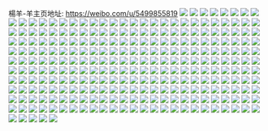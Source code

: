 楊羊-羊主页地址: https://weibo.com/u/5499855819 
![](https://wx4.sinaimg.cn/mw2000/0060cPJVly1h88fofe0nnj31sc2dshc2.jpg) 
![](https://wx4.sinaimg.cn/mw2000/0060cPJVly1h88fllm88wj31sb2cd4nj.jpg) 
![](https://wx4.sinaimg.cn/mw2000/0060cPJVly1h7tct9ej9cj319i1yzttq.jpg) 
![](https://wx4.sinaimg.cn/mw2000/0060cPJVly1h7tct9vr9uj31cn1s11cg.jpg) 
![](https://wx4.sinaimg.cn/mw2000/0060cPJVly1h7tcthffd0j31kx2ddqv5.jpg) 
![](https://wx4.sinaimg.cn/mw2000/0060cPJVly1h7ffvv11dmj31sc2ds7wj.jpg) 
![](https://wx4.sinaimg.cn/mw2000/0060cPJVly1h7ffvyphpwj30wi1y7e2z.jpg) 
![](https://wx4.sinaimg.cn/mw2000/0060cPJVly1h79feghf1lj32c033ydqf.jpg) 
![](https://wx4.sinaimg.cn/mw2000/0060cPJVly1h79feiib8jj32bx33we08.jpg) 
![](https://wx4.sinaimg.cn/mw2000/0060cPJVly1h75r3phfayj32c0340qv5.jpg) 
![](https://wx4.sinaimg.cn/mw2000/0060cPJVly1h75r3oghl6j32c0340wrh.jpg) 
![](https://wx4.sinaimg.cn/mw2000/0060cPJVly1h6l03ftxckj31sc2drkjl.jpg) 
![](https://wx4.sinaimg.cn/mw2000/0060cPJVly1h6l03gfou8j31qy2bpqdk.jpg) 
![](https://wx4.sinaimg.cn/mw2000/0060cPJVly1h4h7kz33daj31uw2vg1ky.jpg) 
![](https://wx4.sinaimg.cn/mw2000/0060cPJVly1h3zd6lcgjrj327j2y2b2d.jpg) 
![](https://wx4.sinaimg.cn/mw2000/0060cPJVly1h3zd6nqe60j326e2ylkjl.jpg) 
![](https://wx4.sinaimg.cn/mw2000/0060cPJVly1h3zd6ms67dj32c035n4qr.jpg) 
![](https://wx4.sinaimg.cn/mw2000/0060cPJVly1h3zd6iwwh5j32bg35s4qs.jpg) 
![](https://wx4.sinaimg.cn/mw2000/0060cPJVly1h3toftm87zj30n00yiapa.jpg) 
![](https://wx4.sinaimg.cn/mw2000/0060cPJVly1h3togisp2aj32c034thdy.jpg) 
![](https://wx4.sinaimg.cn/mw2000/0060cPJVly1h3togmy37rj32c0340b2d.jpg) 
![](https://wx4.sinaimg.cn/mw2000/0060cPJVly1h3togwekmlj32c033yu0y.jpg) 
![](https://wx4.sinaimg.cn/mw2000/0060cPJVly1h3togun3b5j32c03407wj.jpg) 
![](https://wx4.sinaimg.cn/mw2000/0060cPJVly1h3togs5x8xj32c0340kjp.jpg) 
![](https://wx4.sinaimg.cn/mw2000/0060cPJVly1h3pgcs5gvjj30u01407e5.jpg) 
![](https://wx4.sinaimg.cn/mw2000/0060cPJVly1h3pgcr9amuj32c0340b2c.jpg) 
![](https://wx4.sinaimg.cn/mw2000/0060cPJVly1h3pgct1xe7j31sc261u0x.jpg) 
![](https://wx4.sinaimg.cn/mw2000/0060cPJVly1h3pgctjtd7j30u013z4a6.jpg) 
![](https://wx4.sinaimg.cn/mw2000/0060cPJVly1h39zgsykn5j32c03407wj.jpg) 
![](https://wx4.sinaimg.cn/mw2000/0060cPJVly1h39zgo9amej32c0340u0z.jpg) 
![](https://wx4.sinaimg.cn/mw2000/0060cPJVly1h39zgq5aa4j32c033yqv6.jpg) 
![](https://wx4.sinaimg.cn/mw2000/0060cPJVly1h39zguuxyqj32c03404qq.jpg) 
![](https://wx4.sinaimg.cn/mw2000/0060cPJVly1h2qpi3dc37j30u013jdm7.jpg) 
![](https://wx4.sinaimg.cn/mw2000/0060cPJVly1h2qpi2ijlgj30u0132ag9.jpg) 
![](https://wx4.sinaimg.cn/mw2000/0060cPJVly1h2qpi45czqj30u0140n3l.jpg) 
![](https://wx4.sinaimg.cn/mw2000/0060cPJVly1h2qpi4wcn1j30u012nq9a.jpg) 
![](https://wx4.sinaimg.cn/mw2000/0060cPJVly1h2qpi68ckyj30u0135103.jpg) 
![](https://wx4.sinaimg.cn/mw2000/0060cPJVly1h1xj6xb3xsj32c033z7wk.jpg) 
![](https://wx4.sinaimg.cn/mw2000/0060cPJVly1h1xj6zuisjj31rw2brnpe.jpg) 
![](https://wx4.sinaimg.cn/mw2000/0060cPJVly1h1xj728xvoj321z340x6q.jpg) 
![](https://wx4.sinaimg.cn/mw2000/0060cPJVly1h1xj70ypp3j31tl2i2qv5.jpg) 
![](https://wx4.sinaimg.cn/mw2000/0060cPJVly1h1xj6skvsuj320q2ozu0y.jpg) 
![](https://wx4.sinaimg.cn/mw2000/0060cPJVly1h1xj7793w8j30u01hctqo.jpg) 
![](https://wx4.sinaimg.cn/mw2000/0060cPJVly1h1xj74536vj32c0340npf.jpg) 
![](https://wx4.sinaimg.cn/mw2000/0060cPJVly1h063pu04koj32c033z4qq.jpg) 
![](https://wx4.sinaimg.cn/mw2000/0060cPJVly1h067stu95bj31sc2dsu0x.jpg) 
![](https://wx4.sinaimg.cn/mw2000/0060cPJVly1h067t2gnbdj31rn2bfu0x.jpg) 
![](https://wx4.sinaimg.cn/mw2000/0060cPJVly1h063pvcudij327a308qv5.jpg) 
![](https://wx4.sinaimg.cn/mw2000/0060cPJVly1gyvka5by6gj32c0340kjm.jpg) 
![](https://wx4.sinaimg.cn/mw2000/0060cPJVly1gyvka9m9ztj32c0340qv6.jpg) 
![](https://wx4.sinaimg.cn/mw2000/0060cPJVly1gyvkae0s1jj32c0340hdv.jpg) 
![](https://wx4.sinaimg.cn/mw2000/0060cPJVly1gyvkabht78j32c0340hdv.jpg) 
![](https://wx4.sinaimg.cn/mw2000/0060cPJVly1gyvka7fl72j32c033p1ky.jpg) 
![](https://wx4.sinaimg.cn/mw2000/0060cPJVly1gyvkagjhypj32c0340u0y.jpg) 
![](https://wx4.sinaimg.cn/mw2000/0060cPJVly1gyvkai5gr8j32bw30tu0z.jpg) 
![](https://wx4.sinaimg.cn/mw2000/0060cPJVly1gyvkak3j3kj32bx2vu1ky.jpg) 
![](https://wx4.sinaimg.cn/mw2000/0060cPJVly1gyvkam2vplj32c03404qr.jpg) 
![](https://wx4.sinaimg.cn/mw2000/0060cPJVly1gyfl4yb4bmj32c0340u0z.jpg) 
![](https://wx4.sinaimg.cn/mw2000/0060cPJVly1gyfl50nskpj32c033ze83.jpg) 
![](https://wx4.sinaimg.cn/mw2000/0060cPJVly1gyfl4unfvwj32c0340x6r.jpg) 
![](https://wx4.sinaimg.cn/mw2000/0060cPJVly1gxjce68gw2j32bo2pe7wj.jpg) 
![](https://wx4.sinaimg.cn/mw2000/0060cPJVly1gxjceaxyo4j32902u6qv6.jpg) 
![](https://wx4.sinaimg.cn/mw2000/0060cPJVly1gx8sp7850yj327h30e1ky.jpg) 
![](https://wx4.sinaimg.cn/mw2000/0060cPJVly1gx8sp9obayj32c0340b2b.jpg) 
![](https://wx4.sinaimg.cn/mw2000/0060cPJVly1gx8sp7yre7j328i33yu0x.jpg) 
![](https://wx4.sinaimg.cn/mw2000/0060cPJVly1gx8sp6a8tyj32ay33zkjm.jpg) 
![](https://wx4.sinaimg.cn/mw2000/0060cPJVly1gx8sp8ofekj325q30pkjl.jpg) 
![](https://wx4.sinaimg.cn/mw2000/0060cPJVly1gwhwsmo181j32c0340u0y.jpg) 
![](https://wx4.sinaimg.cn/mw2000/0060cPJVly1gwhwsnxeukj32c0340e83.jpg) 
![](https://wx4.sinaimg.cn/mw2000/0060cPJVly1gwhwspaorcj32c02c01ky.jpg) 
![](https://wx4.sinaimg.cn/mw2000/0060cPJVly1gwhwsr4zxkj32c03407wj.jpg) 
![](https://wx4.sinaimg.cn/mw2000/0060cPJVly1gwhwslgwkvj30u01407et.jpg) 
![](https://wx4.sinaimg.cn/mw2000/0060cPJVly1gwhwstjd1qj32c03407wj.jpg) 
![](https://wx4.sinaimg.cn/mw2000/0060cPJVly1gwhwsvtmwej32c03404qs.jpg) 
![](https://wx4.sinaimg.cn/mw2000/0060cPJVly1gwhwufwejej32c03404qr.jpg) 
![](https://wx4.sinaimg.cn/mw2000/0060cPJVly1gwhwugreg0j312j1feqgd.jpg) 
![](https://wx4.sinaimg.cn/mw2000/0060cPJVly1gw7lfr6froj32c033zx6q.jpg) 
![](https://wx4.sinaimg.cn/mw2000/0060cPJVly1gw7lft51j0j32c0340b2a.jpg) 
![](https://wx4.sinaimg.cn/mw2000/0060cPJVly1gw7lfkmifwj32c033xnpe.jpg) 
![](https://wx4.sinaimg.cn/mw2000/0060cPJVly1gw7lfoov05j320n2ou4qr.jpg) 
![](https://wx4.sinaimg.cn/mw2000/0060cPJVly1gvn465n4p7j62c02s5u0y02.jpg) 
![](https://wx4.sinaimg.cn/mw2000/0060cPJVly1gvn46bppqdj61sc2dsqv502.jpg) 
![](https://wx4.sinaimg.cn/mw2000/0060cPJVly1gvn46cnbdij61lf1wm1kx02.jpg) 
![](https://wx4.sinaimg.cn/mw2000/0060cPJVly1gvn4940sm4j60x535skjl02.jpg) 
![](https://wx4.sinaimg.cn/mw2000/0060cPJVgy1guuw6e35wmj61ok28rqv502.jpg) 
![](https://wx4.sinaimg.cn/mw2000/0060cPJVgy1guuw6c4o6ej62c03407wi02.jpg) 
![](https://wx4.sinaimg.cn/mw2000/0060cPJVgy1guuw6xovaaj625t2vr1kz02.jpg) 
![](https://wx4.sinaimg.cn/mw2000/0060cPJVgy1guuw69vco0j62c0340qv602.jpg) 
![](https://wx4.sinaimg.cn/mw2000/0060cPJVgy1guuw71eb27j60xc3m61ky02.jpg) 
![](https://wx4.sinaimg.cn/mw2000/0060cPJVgy1guuw6t7mv5j62c0340qv602.jpg) 
![](https://wx4.sinaimg.cn/mw2000/0060cPJVgy1guuw6n27k7j62b92v17wj02.jpg) 
![](https://wx4.sinaimg.cn/mw2000/0060cPJVgy1guuw6feqbvj61o02807wh02.jpg) 
![](https://wx4.sinaimg.cn/mw2000/0060cPJVgy1guuw74cr74j60xc3pdu0x02.jpg) 
![](https://wx4.sinaimg.cn/mw2000/0060cPJVly1gu3mkb4421j61tg2ovu0x02.jpg) 
![](https://wx4.sinaimg.cn/mw2000/0060cPJVly1gu3mkq6g55j62bw2i1kjm02.jpg) 
![](https://wx4.sinaimg.cn/mw2000/0060cPJVly1gu3mkk5irij62c033zu0y02.jpg) 
![](https://wx4.sinaimg.cn/mw2000/0060cPJVly1gu3mk66ef3j62572aee8102.jpg) 
![](https://wx4.sinaimg.cn/mw2000/0060cPJVly1gu3mk8z793j62c02xx7wi02.jpg) 
![](https://wx4.sinaimg.cn/mw2000/0060cPJVly1gu3mk3z2lsj61r32dsb2902.jpg) 
![](https://wx4.sinaimg.cn/mw2000/0060cPJVly1gu3mk1usfbj61ny1zsb2902.jpg) 
![](https://wx4.sinaimg.cn/mw2000/0060cPJVly1gu3mjy1b2yj62c03414qq02.jpg) 
![](https://wx4.sinaimg.cn/mw2000/0060cPJVly1gu3mknhqp3j61sc2dshdt02.jpg) 
![](https://wx4.sinaimg.cn/mw2000/0060cPJVly1gu3mku1xrxj62c0340qv602.jpg) 
![](https://wx4.sinaimg.cn/mw2000/0060cPJVly1gtmdpmvi4oj62c0340npf02.jpg) 
![](https://wx4.sinaimg.cn/mw2000/0060cPJVly1gtmdpk3vonj62c0340hdv02.jpg) 
![](https://wx4.sinaimg.cn/mw2000/0060cPJVly1gtmdpgx7q8j622b2gf4qq02.jpg) 
![](https://wx4.sinaimg.cn/mw2000/0060cPJVly1gtmdz0kmkqj60sg156dfv02.jpg) 
![](https://wx4.sinaimg.cn/mw2000/0060cPJVly1gt2komldjoj32c0340qv9.jpg) 
![](https://wx4.sinaimg.cn/mw2000/0060cPJVly1gt2knlt36sj328a3084qr.jpg) 
![](https://wx4.sinaimg.cn/mw2000/0060cPJVly1gt2knqc5iqj326w27shdv.jpg) 
![](https://wx4.sinaimg.cn/mw2000/0060cPJVly1gt2knsdc81j61o02801ky02.jpg) 
![](https://wx4.sinaimg.cn/mw2000/0060cPJVly1gt2kny8ok6j32c033ye86.jpg) 
![](https://wx4.sinaimg.cn/mw2000/0060cPJVly1gt2knj773bj327c2y3u0y.jpg) 
![](https://wx4.sinaimg.cn/mw2000/0060cPJVly1gt2knnhs6qj31zv2i01kz.jpg) 
![](https://wx4.sinaimg.cn/mw2000/0060cPJVly1gt2knu0kamj328z3064qr.jpg) 
![](https://wx4.sinaimg.cn/mw2000/0060cPJVly1gt2kov9h1jj32c033xb2d.jpg) 
![](https://wx4.sinaimg.cn/mw2000/0060cPJVly1gt2korzc5aj32c0340u11.jpg) 
![](https://wx4.sinaimg.cn/mw2000/0060cPJVly1gsmizeih8mj31o0246qv5.jpg) 
![](https://wx4.sinaimg.cn/mw2000/0060cPJVly1gsmizjchmmj32c0340e83.jpg) 
![](https://wx4.sinaimg.cn/mw2000/0060cPJVly1gsmizkvucoj62c02vekjm02.jpg) 
![](https://wx4.sinaimg.cn/mw2000/0060cPJVly1gsmizgg259j31o0280x6p.jpg) 
![](https://wx4.sinaimg.cn/mw2000/0060cPJVly1grr290tbs9j325d2ftb2b.jpg) 
![](https://wx4.sinaimg.cn/mw2000/0060cPJVly1grr294z2m3j32c03401ky.jpg) 
![](https://wx4.sinaimg.cn/mw2000/0060cPJVly1gs0tai32vej30sg156wew.jpg) 
![](https://wx4.sinaimg.cn/mw2000/0060cPJVly1grr29hki3oj325p2vle82.jpg) 
![](https://wx4.sinaimg.cn/mw2000/0060cPJVly1grr29kd3fyj32c0340qv6.jpg) 
![](https://wx4.sinaimg.cn/mw2000/0060cPJVly1grr29ejffij32c0340kjr.jpg) 
![](https://wx4.sinaimg.cn/mw2000/0060cPJVly1grpjk1syghj32c0340qvb.jpg) 
![](https://wx4.sinaimg.cn/mw2000/0060cPJVly1grpjmqobkaj31sc2dsnpd.jpg) 
![](https://wx4.sinaimg.cn/mw2000/0060cPJVly1grpjjuigcnj30mx10bgxf.jpg) 
![](https://wx4.sinaimg.cn/mw2000/0060cPJVly1grpjkbap2wj32c02c0qgq.jpg) 
![](https://wx4.sinaimg.cn/mw2000/0060cPJVly1grpjk5zf7qj32c033znpe.jpg) 
![](https://wx4.sinaimg.cn/mw2000/0060cPJVly1grpjk82u0yj32bz2q8x6q.jpg) 
![](https://wx4.sinaimg.cn/mw2000/0060cPJVly1grpjjxgxv2j32c0340kjs.jpg) 
![](https://wx4.sinaimg.cn/mw2000/0060cPJVly1grpjjtm7vjj32c0340u0z.jpg) 
![](https://wx4.sinaimg.cn/mw2000/0060cPJVly1grpjkar02ej32bz2f21l2.jpg) 
![](https://wx4.sinaimg.cn/mw2000/0060cPJVly1grj0airom8j32c0340qvc.jpg) 
![](https://wx4.sinaimg.cn/mw2000/0060cPJVly1grj082ncw0j31mp25kqv5.jpg) 
![](https://wx4.sinaimg.cn/mw2000/0060cPJVly1grj0azrnw5j324h2tz1kz.jpg) 
![](https://wx4.sinaimg.cn/mw2000/0060cPJVly1grj0bg7hjzj31ep1i5e83.jpg) 
![](https://wx4.sinaimg.cn/mw2000/0060cPJVly1gqsk4cjrobj32c0340npe.jpg) 
![](https://wx4.sinaimg.cn/mw2000/0060cPJVly1gqsk4db3bij30n00ygage.jpg) 
![](https://wx4.sinaimg.cn/mw2000/0060cPJVly1gqsrxuvk7aj323a2w7hcl.jpg) 
![](https://wx4.sinaimg.cn/mw2000/0060cPJVly1gqsk4rlspoj33402c0ql4.jpg) 
![](https://wx4.sinaimg.cn/mw2000/0060cPJVly1gqsk49q9f8j31o0280e85.jpg) 
![](https://wx4.sinaimg.cn/mw2000/0060cPJVly1gqsk4hr5txj33402c07ks.jpg) 
![](https://wx4.sinaimg.cn/mw2000/0060cPJVly1gqssajg8ogj30t712yqgi.jpg) 
![](https://wx4.sinaimg.cn/mw2000/0060cPJVly1gqsk4kwhdbj32c0340b29.jpg) 
![](https://wx4.sinaimg.cn/mw2000/0060cPJVly1gpp6h06q7rj31hc3c0b2a.jpg) 
![](https://wx4.sinaimg.cn/mw2000/0060cPJVly1gpp6je6rs3j32c03401kz.jpg) 
![](https://wx4.sinaimg.cn/mw2000/0060cPJVly1gpp6k654pzj31hc3bm7wh.jpg) 
![](https://wx4.sinaimg.cn/mw2000/0060cPJVly1gpp6i2vvkhj32c02c0hdt.jpg) 
![](https://wx4.sinaimg.cn/mw2000/0060cPJVly1gpp6rbbz27j32ds1sc1ky.jpg) 
![](https://wx4.sinaimg.cn/mw2000/0060cPJVly1gpp6qsmaxhj30n01pdqtz.jpg) 
![](https://wx4.sinaimg.cn/mw2000/0060cPJVly1gpp6svoawyj31sc2dshdt.jpg) 
![](https://wx4.sinaimg.cn/mw2000/0060cPJVly1gpp6ye7nszj33402c0e81.jpg) 
![](https://wx4.sinaimg.cn/mw2000/0060cPJVly1gpp70r9jhlj30io1dsdl5.jpg) 
![](https://wx4.sinaimg.cn/mw2000/0060cPJVly1gpcimpqywjj31vl2214qp.jpg) 
![](https://wx4.sinaimg.cn/mw2000/0060cPJVly1gpcimrdjrqj32c02y91kz.jpg) 
![](https://wx4.sinaimg.cn/mw2000/0060cPJVly1gpcimt5okyj32c0340hdu.jpg) 
![](https://wx4.sinaimg.cn/mw2000/0060cPJVly1gpcimtz0auj32c02ow7wi.jpg) 
![](https://wx4.sinaimg.cn/mw2000/0060cPJVly1gpcimuvxqij327t2g8kjl.jpg) 
![](https://wx4.sinaimg.cn/mw2000/0060cPJVly1gpbfsgjaf4j327p2gphdt.jpg) 
![](https://wx4.sinaimg.cn/mw2000/0060cPJVly1goacskhc22j30sg156wew.jpg) 
![](https://wx4.sinaimg.cn/mw2000/0060cPJVly1goacsio4jsj31nu21s1kx.jpg) 
![](https://wx4.sinaimg.cn/mw2000/0060cPJVly1goacsjgt02j31gm1y51kx.jpg) 
![](https://wx4.sinaimg.cn/mw2000/0060cPJVly1goacsk0sm0j31jg24okhf.jpg) 
![](https://wx4.sinaimg.cn/mw2000/0060cPJVly1gnahj2q8nrj329v2olhdu.jpg) 
![](https://wx4.sinaimg.cn/mw2000/0060cPJVly1gnahj6qbtnj329c29c1kx.jpg) 
![](https://wx4.sinaimg.cn/mw2000/0060cPJVly1gnahjccr1oj327j306kjm.jpg) 
![](https://wx4.sinaimg.cn/mw2000/0060cPJVly1gnahjepgdej324i2n51kx.jpg) 
![](https://wx4.sinaimg.cn/mw2000/0060cPJVly1gnahj3kztzj31o01nd1kx.jpg) 
![](https://wx4.sinaimg.cn/mw2000/0060cPJVly1gnahj51816j322j2pu4qp.jpg) 
![](https://wx4.sinaimg.cn/mw2000/0060cPJVly1gnahja1f2vj32bn3401l0.jpg) 
![](https://wx4.sinaimg.cn/mw2000/0060cPJVly1gnahjg2miej32au2kq4qp.jpg) 
![](https://wx4.sinaimg.cn/mw2000/0060cPJVly1gnahjb3pd9j32bp2u5u0x.jpg) 
![](https://wx4.sinaimg.cn/mw2000/0060cPJVly1glz960k3zmj318l1jdqpj.jpg) 
![](https://wx4.sinaimg.cn/mw2000/0060cPJVly1glojayduvhj31o0280qv5.jpg) 
![](https://wx4.sinaimg.cn/mw2000/0060cPJVly1glojaz1wu3j31q527lnpd.jpg) 
![](https://wx4.sinaimg.cn/mw2000/0060cPJVly1glojb0hoyjj31sc1sckjl.jpg) 
![](https://wx4.sinaimg.cn/mw2000/0060cPJVly1glojb3uwuxj31o129j1ky.jpg) 
![](https://wx4.sinaimg.cn/mw2000/0060cPJVly1glojb1f65uj31zc2kab29.jpg) 
![](https://wx4.sinaimg.cn/mw2000/0060cPJVly1glojb4o0wsj31mm1pz1kx.jpg) 
![](https://wx4.sinaimg.cn/mw2000/0060cPJVly1glojaxj4n4j31o01xi7wi.jpg) 
![](https://wx4.sinaimg.cn/mw2000/0060cPJVly1gl86dna8gfj31mq24z4qq.jpg) 
![](https://wx4.sinaimg.cn/mw2000/0060cPJVly1gl86djs4hnj30n018l14n.jpg) 
![](https://wx4.sinaimg.cn/mw2000/0060cPJVly1gl86dsi0plj32c02c0kjm.jpg) 
![](https://wx4.sinaimg.cn/mw2000/0060cPJVly1gl86dxqgnij31sc1sce81.jpg) 
![](https://wx4.sinaimg.cn/mw2000/0060cPJVly1gl86dv8xfzj31qo26rkjl.jpg) 
![](https://wx4.sinaimg.cn/mw2000/0060cPJVly1gl86dp7vwjj31mm27eu0x.jpg) 
![](https://wx4.sinaimg.cn/mw2000/0060cPJVly1gl86dknlkej30n018ktpi.jpg) 
![](https://wx4.sinaimg.cn/mw2000/0060cPJVly1gl86e0ilcgj31sc1sckjl.jpg) 
![](https://wx4.sinaimg.cn/mw2000/0060cPJVly1gl86e3irs0j32b12b14qp.jpg) 
![](https://wx4.sinaimg.cn/mw2000/0060cPJVly1gkoihmn3yzj32c02c04qp.jpg) 
![](https://wx4.sinaimg.cn/mw2000/0060cPJVly1gko1lquu25j32c02c01kx.jpg) 
![](https://wx4.sinaimg.cn/mw2000/0060cPJVly1gko1lv1tn3j30u00u0dmh.jpg) 
![](https://wx4.sinaimg.cn/mw2000/0060cPJVly1gko1lrw98tj31mm2fxhdt.jpg) 
![](https://wx4.sinaimg.cn/mw2000/0060cPJVly1gko1lukgjxj32c02c0b2a.jpg) 
![](https://wx4.sinaimg.cn/mw2000/0060cPJVly1gko1ngri8xj32c02c0ha6.jpg) 
![](https://wx4.sinaimg.cn/mw2000/0060cPJVly1gkam6d5ml0j31o01o04qp.jpg) 
![](https://wx4.sinaimg.cn/mw2000/0060cPJVly1gkam6ijyj5j32c03404qq.jpg) 
![](https://wx4.sinaimg.cn/mw2000/0060cPJVly1gkam6epijkj31o01o04qp.jpg) 
![](https://wx4.sinaimg.cn/mw2000/0060cPJVly1gkam6ka3o3j325s2vsqv5.jpg) 
![](https://wx4.sinaimg.cn/mw2000/0060cPJVly1gkam6rlzyfj32c03401kz.jpg) 
![](https://wx4.sinaimg.cn/mw2000/0060cPJVly1gkam6m4mqmj31x72j7e81.jpg) 
![](https://wx4.sinaimg.cn/mw2000/0060cPJVly1gkam6anlwaj329s2ga7wh.jpg) 
![](https://wx4.sinaimg.cn/mw2000/0060cPJVly1gkam6nr0quj32422tghdt.jpg) 
![](https://wx4.sinaimg.cn/mw2000/0060cPJVly1gkam6sd1i8j32c0340gyz.jpg) 
![](https://wx4.sinaimg.cn/mw2000/0060cPJVly1gk0aej7xocj31kw1kw4qp.jpg) 
![](https://wx4.sinaimg.cn/mw2000/0060cPJVly1gk0h94plfdj329p30owu9.jpg) 
![](https://wx4.sinaimg.cn/mw2000/0060cPJVly1gk2nzu0cmsj32c0340k3b.jpg) 
![](https://wx4.sinaimg.cn/mw2000/0060cPJVly1gk0aemwstaj32c02c04qq.jpg) 
![](https://wx4.sinaimg.cn/mw2000/0060cPJVly1gjff4w74qcj32c02c0kjm.jpg) 
![](https://wx4.sinaimg.cn/mw2000/0060cPJVly1gjff80oyqrj324m2u5u0x.jpg) 
![](https://wx4.sinaimg.cn/mw2000/0060cPJVly1gjff4kh0pvj32c02c0npd.jpg) 
![](https://wx4.sinaimg.cn/mw2000/0060cPJVly1gjff470mo8j33402c07wh.jpg) 
![](https://wx4.sinaimg.cn/mw2000/0060cPJVly1gk5ho5jairj32bh2ru1kz.jpg) 
![](https://wx4.sinaimg.cn/mw2000/0060cPJVly1gk5hnys63jj31sc1sc4qp.jpg) 
![](https://wx4.sinaimg.cn/mw2000/0060cPJVly1gk5ho233mzj325m2vce82.jpg) 
![](https://wx4.sinaimg.cn/mw2000/0060cPJVly1gjfzcvytpvj32c02c0ha3.jpg) 
![](https://wx4.sinaimg.cn/mw2000/0060cPJVly1gjffhmvbtwj32c0340b29.jpg) 
![](https://wx4.sinaimg.cn/mw2000/0060cPJVly1gjazpx2adlj31o02304qq.jpg) 
![](https://wx4.sinaimg.cn/mw2000/0060cPJVly1gjazpz91doj315k1l21fq.jpg) 
![](https://wx4.sinaimg.cn/mw2000/0060cPJVly1gjazpwjybkj31o01o0qv5.jpg) 
![](https://wx4.sinaimg.cn/mw2000/0060cPJVly1gj0k1tejlnj32ak323hdu.jpg) 
![](https://wx4.sinaimg.cn/mw2000/0060cPJVly1gj0k27zw7uj32082qmkjl.jpg) 
![](https://wx4.sinaimg.cn/mw2000/0060cPJVly1gj0k28e5ibj30n01a0dos.jpg) 
![](https://wx4.sinaimg.cn/mw2000/0060cPJVly1gj0k2a5t33j32862yfhdu.jpg) 
![](https://wx4.sinaimg.cn/mw2000/0060cPJVly1giy2uqp8i1j30n01pgnma.jpg) 
![](https://wx4.sinaimg.cn/mw2000/0060cPJVly1giy2utolbvj30n01j1gw3.jpg) 
![](https://wx4.sinaimg.cn/mw2000/0060cPJVly1giy2uv69twj30n01rwall.jpg) 
![](https://wx4.sinaimg.cn/mw2000/0060cPJVly1giy2v6yzylj32c02c0qv5.jpg) 
![](https://wx4.sinaimg.cn/mw2000/0060cPJVly1giy2uzp758j30n01a0h1u.jpg) 
![](https://wx4.sinaimg.cn/mw2000/0060cPJVly1giy2v15q5ej30n01x0atr.jpg) 
![](https://wx4.sinaimg.cn/mw2000/0060cPJVly1giy2uxudzyj30n01a0ncc.jpg) 
![](https://wx4.sinaimg.cn/mw2000/0060cPJVly1giy2v8loa3j31uz1uzwk0.jpg) 
![](https://wx4.sinaimg.cn/mw2000/0060cPJVly1giy2xs9bp7j30n01x0tmg.jpg) 
![](https://wx4.sinaimg.cn/mw2000/0060cPJVly1gebwxsxdv5j31o0280hdu.jpg) 
![](https://wx4.sinaimg.cn/mw2000/0060cPJVly1gebwxucr98j31o0280e82.jpg) 
![](https://wx4.sinaimg.cn/mw2000/0060cPJVly1gdt8mz0kkpj30n02u51kx.jpg) 
![](https://wx4.sinaimg.cn/mw2000/0060cPJVly1g9wbdac0yej31o01o0kjl.jpg) 
![](https://wx4.sinaimg.cn/mw2000/0060cPJVly1g9wbdbv8zwj31o01o0hdt.jpg) 
![](https://wx4.sinaimg.cn/mw2000/0060cPJVly1g9wbd8sptaj31o01o0hdt.jpg) 
![](https://wx4.sinaimg.cn/mw2000/0060cPJVly1g988m0bsjkj33402c0npd.jpg) 
![](https://wx4.sinaimg.cn/mw2000/0060cPJVly1g988m3cxbmj33402c0e81.jpg) 
![](https://wx4.sinaimg.cn/mw2000/0060cPJVly1g977gpc06tj31o01o0kjl.jpg) 
![](https://wx4.sinaimg.cn/mw2000/0060cPJVly1g977gop9vaj31o01o0e81.jpg) 
![](https://wx4.sinaimg.cn/mw2000/0060cPJVly1g7nqp7sjhmj33402c0b2a.jpg) 
![](https://wx4.sinaimg.cn/mw2000/0060cPJVly1g7nqp3vefkj33402c07wk.jpg) 
![](https://wx4.sinaimg.cn/mw2000/0060cPJVly1g7nqpbhsrsj33402c0hdt.jpg) 
![](https://wx4.sinaimg.cn/mw2000/0060cPJVly1g423vujf1dj30u0140dr6.jpg) 
![](https://wx4.sinaimg.cn/mw2000/0060cPJVly1g423vw0ou2j31400u0k5a.jpg) 
![](https://wx4.sinaimg.cn/mw2000/0060cPJVly1g423x0wx3sj31400u0qck.jpg) 
![](https://wx4.sinaimg.cn/mw2000/0060cPJVly1g423x1vzxrj31400u047u.jpg) 
![](https://wx4.sinaimg.cn/mw2000/0060cPJVly1g423x3axvdj30u00y2dvk.jpg) 
![](https://wx4.sinaimg.cn/mw2000/0060cPJVly1g3vc9fda20j32c0340x6p.jpg) 
![](https://wx4.sinaimg.cn/mw2000/0060cPJVly1g3vc9grnx5j31f20yan79.jpg) 
![](https://wx4.sinaimg.cn/mw2000/0060cPJVly1ft2zgbaxtkj31400u04mi.jpg) 
![](https://wx4.sinaimg.cn/mw2000/0060cPJVly1fswskfmuhcj30rs1s64qq.jpg) 
![](https://wx4.sinaimg.cn/mw2000/0060cPJVly1fswskjmjk0j30rs1qinpd.jpg) 
![](https://wx4.sinaimg.cn/mw2000/0060cPJVly1fswsl5gl7gj30rs16s7wh.jpg) 
![](https://wx4.sinaimg.cn/mw2000/0060cPJVly1fswslb9ygvj30rs16sb29.jpg) 
![](https://wx4.sinaimg.cn/mw2000/0060cPJVly1fswsmn9ph5j30j60y4jtx.jpg) 
